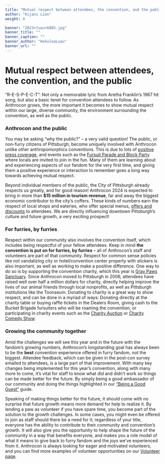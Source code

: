```yaml
---
title: "Mutual respect between attendees, the convention, and the public"
author: "Kijani Lion"
weight: 0

banner: "2023+luau+6885.jpg"
banner_title: ""
banner_caption: ""
banner_author: "HokuloaLuau"
banner_url: ""
---
```


# Mutual respect between attendees, the convention, and the public

“R-E-S-P-E-C-T”: Not only a memorable lyric from Aretha Franklin’s 1967 hit song, but also a basic tenet for convention attendees to follow. As Anthrocon grows, the more important it becomes to show mutual respect within our large, diverse community, the environment surrounding the convention, as well as the public.

### Anthrocon and the public

You may be asking “why the public?” – a very valid question! The public, or non-furry citizens of Pittsburgh, become uniquely involved with Anthrocon unlike other anthropomorphics conventions. This is due to lots of [positive press coverage](https://www.visitpittsburgh.com/pittsburgh-anthrocon/), and events such as the [Fursuit Parade and Block Party](https://www.anthrocon.org/parade-block-party) where locals are invited to join in the fun. Many of them are learning about and experiencing aspects of our fandom for the very first time, and giving them a positive experience or interaction to remember goes a long way towards achieving mutual respect.

Beyond individual members of the public, the City of Pittsburgh already respects us greatly, and for good reason! Anthrocon 2024 is expected to bring in more than **$15 million in tourism revenue**, far and away the biggest economic contributor to the city’s coffers. These kinds of numbers earn the respect of local shops and eateries, who offer special menus, [offers and discounts](https://www.anthrocon.org/2024-deals-and-offers) to attendees. We are directly influencing downtown Pittsburgh’s culture and future growth, a very exciting prospect!

### For furries, by furries

Respect within our community also involves the convention itself, which includes being respectful of your fellow attendees. Keep in mind **the convention is put on for furries, by furries** – all of Anthrocon’s staff and volunteers are part of that community. Respect for common sense policies like not vandalizing city or hotel/convention center property with stickers is also important, as well as working to make a positive difference. One way to do so is by supporting the convention charity, which this year is [Gray Paws Sanctuary](https://www.anthrocon.org/charity). Since Anthrocon moved to Pittsburgh in 2006, attendees have raised well over half a million dollars for charity, directly helping improve the lives of our animal friends through local nonprofits, as well as Pittsburgh institutions like the Toonseum. Donating to charity is a great way to show respect, and can be done in a myriad of ways: Donating directly at the charity table or buying raffle tickets in the Dealers Room, giving cash to the Bucket Brigade fursuiters who will be roaming the convention, or participating in charity events such as the [Charity Auction](https://anthrocon.sched.com/event/1eOZh/charity-auction) or [Charity Comedy Show](https://anthrocon.sched.com/event/1eOQt/anthrocons-annual-charity-comedy-show).

### Growing the community together

Amid the challenges we will see this year and in the future with the fandom’s growing numbers, Anthrocon’s longstanding goal has always been to be the **best** convention experience offered in furry fandom, not the biggest. Attendee feedback, which can be given in the post-con survey emailed to attendees, is a large part of that improvement. With many key changes being implemented for this year’s convention, along with many more to come, it’s vital for staff to know what did and didn’t work so things can be made better for the future. By simply being a good ambassador of our community and doing the things highlighted in our [“Being a Good Guest”](https://www.anthrocon.org/guides/being-a-good-guest-at-a-convention) guide.

Speaking of making things better for the future, it should come with no surprise that future growth means more demand for help to realize it. By lending a paw as volunteer if you have spare time, you become part of the solution to the growth challenges. In some cases, you might even be offered to join as staff should there be a need for it; regardless of your title, everyone has the ability to contribute to their community and convention’s growth. It will also give you the opportunity to help shape the future of the community in a way that benefits everyone, and makes you a role model of what it means to give back to furry fandom and the joys we’ve experienced from it. Anthrocon is always looking for eager and motivated volunteers, and you can find more examples of volunteer opportunities on our [Volunteer page](/volunteer).
